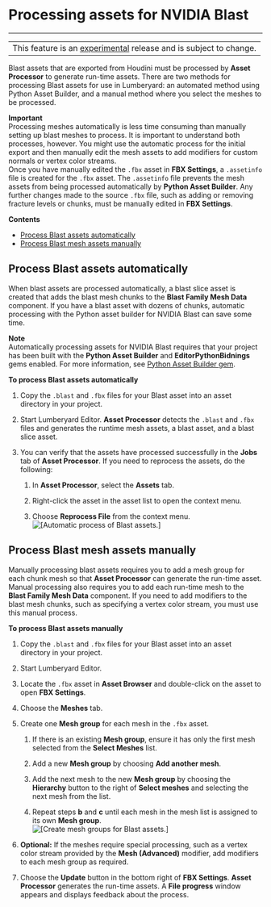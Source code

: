 # Processing assets for NVIDIA Blast<a name="nvidia-blast-process-blast-asset"></a>


****  

|  | 
| --- |
| This feature is an [experimental](https://docs.aws.amazon.com/lumberyard/latest/userguide/ly-glos-chap.html#experimental) release and is subject to change\.  | 

Blast assets that are exported from Houdini must be processed by **Asset Processor** to generate run\-time assets\. There are two methods for processing Blast assets for use in Lumberyard: an automated method using Python Asset Builder, and a manual method where you select the meshes to be processed\. 

**Important**  
Processing meshes automatically is less time consuming than manually setting up blast meshes to process\. It is important to understand both processes, however\. You might use the automatic process for the initial export and then manually edit the mesh assets to add modifiers for custom normals or vertex color streams\.   
Once you have manually edited the `.fbx` asset in **FBX Settings**, a `.assetinfo` file is created for the `.fbx` asset\. The `.assetinfo` file prevents the mesh assets from being processed automatically by **Python Asset Builder**\. Any further changes made to the source `.fbx` file, such as adding or removing fracture levels or chunks, must be manually edited in **FBX Settings**\. 

**Contents**
+ [Process Blast assets automatically](#nvidia-blast-automatic-process)
+ [Process Blast mesh assets manually](#nvidia-blast-manual-process)

## Process Blast assets automatically<a name="nvidia-blast-automatic-process"></a>

When blast assets are processed automatically, a blast slice asset is created that adds the blast mesh chunks to the **Blast Family Mesh Data** component\. If you have a blast asset with dozens of chunks, automatic processing with the Python asset builder for NVIDIA Blast can save some time\. 

**Note**  
Automatically processing assets for NVIDIA Blast requires that your project has been built with the **Python Asset Builder** and **EditorPythonBidnings** gems enabled\. For more information, see [Python Asset Builder gem](python-asset-builder.md)\. 

**To process Blast assets automatically**

1. Copy the `.blast` and `.fbx` files for your Blast asset into an asset directory in your project\. 

1. Start Lumberyard Editor\. **Asset Processor** detects the `.blast` and `.fbx` files and generates the runtime mesh assets, a blast asset, and a blast slice asset\. 

1. You can verify that the assets have processed successfully in the **Jobs** tab of **Asset Processor**\. If you need to reprocess the assets, do the following: 

   1. In **Asset Processor**, select the **Assets** tab\. 

   1. Right\-click the asset in the asset list to open the context menu\. 

   1. Choose **Reprocess File** from the context menu\.   
![\[Automatic process of Blast assets.\]](http://docs.aws.amazon.com/lumberyard/latest/userguide/images/physx/blast/ui-blast-process-automatic.png)

## Process Blast mesh assets manually<a name="nvidia-blast-manual-process"></a>

Manually processing blast assets requires you to add a mesh group for each chunk mesh so that **Asset Processor** can generate the run\-time asset\. Manual processing also requires you to add each run\-time mesh to the **Blast Family Mesh Data** component\. If you need to add modifiers to the blast mesh chunks, such as specifying a vertex color stream, you must use this manual process\. 

**To process Blast assets manually**

1. Copy the `.blast` and `.fbx` files for your Blast asset into an asset directory in your project\. 

1. Start Lumberyard Editor\. 

1. Locate the `.fbx` asset in **Asset Browser** and double\-click on the asset to open **FBX Settings**\. 

1. Choose the **Meshes** tab\. 

1. Create one **Mesh group** for each mesh in the `.fbx` asset\. 

   1. If there is an existing **Mesh group**, ensure it has only the first mesh selected from the **Select Meshes** list\. 

   1. Add a new **Mesh group** by choosing **Add another mesh**\. 

   1. Add the next mesh to the new **Mesh group** by choosing the **Hierarchy** button to the right of **Select meshes** and selecting the next mesh from the list\. 

   1. Repeat steps **b** and **c** until each mesh in the mesh list is assigned to its own **Mesh group**\.   
![\[Create mesh groups for Blast assets.\]](http://docs.aws.amazon.com/lumberyard/latest/userguide/images/physx/blast/ui-blast-asset-mesh-groups.png)

1. **Optional:** If the meshes require special processing, such as a vertex color stream provided by the **Mesh \(Advanced\)** modifier, add modifiers to each mesh group as required\. 

1. Choose the **Update** button in the bottom right of **FBX Settings**\. **Asset Processor** generates the run\-time assets\. A **File progress** window appears and displays feedback about the process\. 